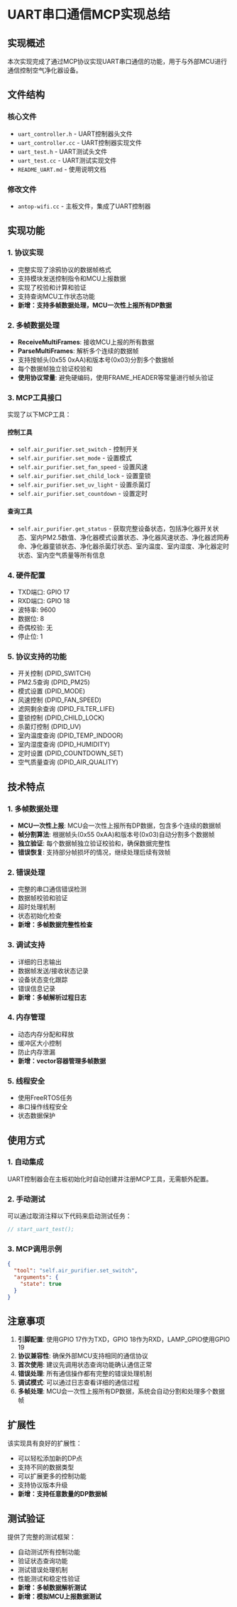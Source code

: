 # UART串口通信MCP实现总结

## 实现概述

本次实现完成了通过MCP协议实现UART串口通信的功能，用于与外部MCU进行通信控制空气净化器设备。

## 文件结构

### 核心文件
- `uart_controller.h` - UART控制器头文件
- `uart_controller.cc` - UART控制器实现文件
- `uart_test.h` - UART测试头文件
- `uart_test.cc` - UART测试实现文件
- `README_UART.md` - 使用说明文档

### 修改文件
- `antop-wifi.cc` - 主板文件，集成了UART控制器

## 实现功能

### 1. 协议实现
- 完整实现了涂鸦协议的数据帧格式
- 支持模块发送控制指令和MCU上报数据
- 实现了校验和计算和验证
- 支持查询MCU工作状态功能
- **新增：支持多帧数据处理，MCU一次性上报所有DP数据**

### 2. 多帧数据处理
- **ReceiveMultiFrames**: 接收MCU上报的所有数据
- **ParseMultiFrames**: 解析多个连续的数据帧
- 支持按帧头(0x55 0xAA)和版本号(0x03)分割多个数据帧
- 每个数据帧独立验证校验和
- **使用协议常量**: 避免硬编码，使用FRAME_HEADER等常量进行帧头验证

### 3. MCP工具接口
实现了以下MCP工具：

#### 控制工具
- `self.air_purifier.set_switch` - 控制开关
- `self.air_purifier.set_mode` - 设置模式
- `self.air_purifier.set_fan_speed` - 设置风速
- `self.air_purifier.set_child_lock` - 设置童锁
- `self.air_purifier.set_uv_light` - 设置杀菌灯
- `self.air_purifier.set_countdown` - 设置定时

#### 查询工具
- `self.air_purifier.get_status` - 获取完整设备状态，包括净化器开关状态、室内PM2.5数值、净化器模式设置状态、净化器风速状态、净化器滤网寿命、净化器童锁状态、净化器杀菌灯状态、室内温度、室内湿度、净化器定时状态、室内空气质量等所有信息

### 4. 硬件配置
- TXD端口: GPIO 17
- RXD端口: GPIO 18
- 波特率: 9600
- 数据位: 8
- 奇偶校验: 无
- 停止位: 1

### 5. 协议支持的功能
- 开关控制 (DPID_SWITCH)
- PM2.5查询 (DPID_PM25)
- 模式设置 (DPID_MODE)
- 风速控制 (DPID_FAN_SPEED)
- 滤网剩余查询 (DPID_FILTER_LIFE)
- 童锁控制 (DPID_CHILD_LOCK)
- 杀菌灯控制 (DPID_UV)
- 室内温度查询 (DPID_TEMP_INDOOR)
- 室内湿度查询 (DPID_HUMIDITY)
- 定时设置 (DPID_COUNTDOWN_SET)
- 空气质量查询 (DPID_AIR_QUALITY)

## 技术特点

### 1. 多帧数据处理
- **MCU一次性上报**: MCU会一次性上报所有DP数据，包含多个连续的数据帧
- **帧分割算法**: 根据帧头(0x55 0xAA)和版本号(0x03)自动分割多个数据帧
- **独立验证**: 每个数据帧独立验证校验和，确保数据完整性
- **错误恢复**: 支持部分帧损坏的情况，继续处理后续有效帧

### 2. 错误处理
- 完整的串口通信错误检测
- 数据帧校验和验证
- 超时处理机制
- 状态初始化检查
- **新增：多帧数据完整性检查**

### 3. 调试支持
- 详细的日志输出
- 数据帧发送/接收状态记录
- 设备状态变化跟踪
- 错误信息记录
- **新增：多帧解析过程日志**

### 4. 内存管理
- 动态内存分配和释放
- 缓冲区大小控制
- 防止内存泄漏
- **新增：vector容器管理多帧数据**

### 5. 线程安全
- 使用FreeRTOS任务
- 串口操作线程安全
- 状态数据保护

## 使用方式

### 1. 自动集成
UART控制器会在主板初始化时自动创建并注册MCP工具，无需额外配置。

### 2. 手动测试
可以通过取消注释以下代码来启动测试任务：
```cpp
// start_uart_test();
```

### 3. MCP调用示例
```json
{
  "tool": "self.air_purifier.set_switch",
  "arguments": {
    "state": true
  }
}
```

## 注意事项

1. **引脚配置**: 使用GPIO 17作为TXD，GPIO 18作为RXD，LAMP_GPIO使用GPIO 19
2. **协议兼容性**: 确保外部MCU支持相同的通信协议
3. **首次使用**: 建议先调用状态查询功能确认通信正常
4. **错误处理**: 所有通信操作都有完整的错误处理机制
5. **调试模式**: 可以通过日志查看详细的通信过程
6. **多帧处理**: MCU会一次性上报所有DP数据，系统会自动分割和处理多个数据帧

## 扩展性

该实现具有良好的扩展性：
- 可以轻松添加新的DP点
- 支持不同的数据类型
- 可以扩展更多的控制功能
- 支持协议版本升级
- **新增：支持任意数量的DP数据帧**

## 测试验证

提供了完整的测试框架：
- 自动测试所有控制功能
- 验证状态查询功能
- 测试错误处理机制
- 性能测试和稳定性验证
- **新增：多帧数据解析测试**
- **新增：模拟MCU上报数据测试** 